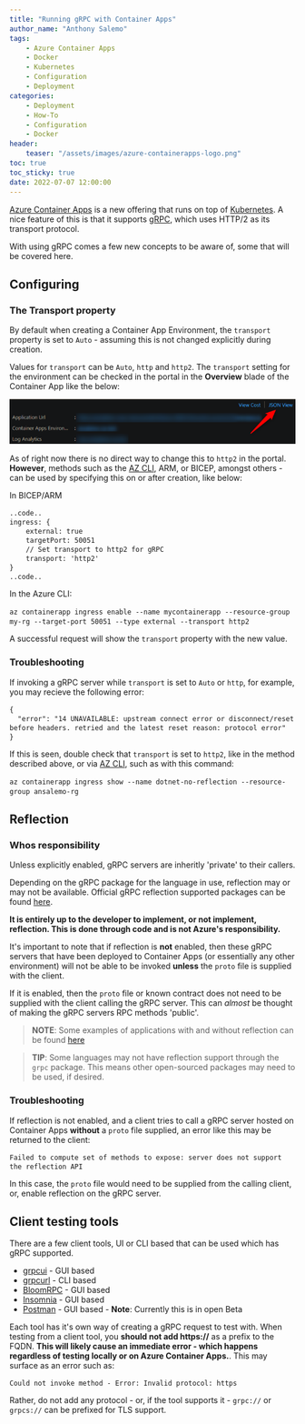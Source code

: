 ```yaml
---
title: "Running gRPC with Container Apps"
author_name: "Anthony Salemo"
tags:
    - Azure Container Apps
    - Docker
    - Kubernetes
    - Configuration
    - Deployment
categories:
    - Deployment    
    - How-To
    - Configuration
    - Docker
header:
    teaser: "/assets/images/azure-containerapps-logo.png" 
toc: true
toc_sticky: true
date: 2022-07-07 12:00:00
---
```


[Azure Container Apps](https://docs.microsoft.com/en-us/azure/container-apps/overview) is a new offering that runs on top of [Kubernetes](https://kubernetes.io/docs/concepts/overview/what-is-kubernetes/). A nice feature of this is that it supports [gRPC](https://grpc.io/), which uses HTTP/2 as its transport protocol.

With using gRPC comes a few new concepts to be aware of, some that will be covered here. 

## Configuring
### The Transport property
By default when creating a Container App Environment, the `transport` property is set to `Auto` - assuming this is not changed explicitly during creation. 

Values for `transport` can be `Auto`, `http` and `http2`. The `transport` setting for the environment can be checked in the portal in the **Overview** blade of the Container App like the below:

![Overview Blade](/media/2022/07/azure-grpc-blog-1.png)

As of right now there is no direct way to change this to `http2` in the portal. **However**, methods such as the [AZ CLI](https://docs.microsoft.com/en-us/cli/azure/containerapp/ingress?view=azure-cli-latest#az-containerapp-ingress-enable), ARM, or BICEP, amongst others - can be used by specifying this on or after creation, like below:

In BICEP/ARM
```arm
..code..
ingress: {
    external: true
    targetPort: 50051
    // Set transport to http2 for gRPC
    transport: 'http2'
}
..code..
```

In the Azure CLI:

`az containerapp ingress enable --name mycontainerapp --resource-group my-rg --target-port 50051 --type external --transport http2`

A successful request will show the `transport` property with the new value.

### Troubleshooting
If invoking a gRPC server while `transport` is set to `Auto` or `http`, for example, you may recieve the following error:

```
{
  "error": "14 UNAVAILABLE: upstream connect error or disconnect/reset before headers. retried and the latest reset reason: protocol error"
}
```

If this is seen, double check that `transport` is set to `http2`, like in the method described above, or via [AZ CLI](https://docs.microsoft.com/en-us/cli/azure/containerapp/ingress?view=azure-cli-latest#az-containerapp-ingress-show), such as with this command:

`az containerapp ingress show --name dotnet-no-reflection --resource-group ansalemo-rg`

## Reflection
### Whos responsibility 
Unless explicitly enabled, gRPC servers are inheritly 'private' to their callers.

Depending on the gRPC package for the language in use, reflection may or may not be available. Official gRPC reflection supported packages can be found [here](https://github.com/grpc/grpc/blob/master/doc/server-reflection.md#known-implementations). 

**It is entirely up to the developer to implement, or not implement, reflection. This is done through code and is not Azure's responsibility.**

It's important to note that if reflection is **not** enabled, then these gRPC servers that have been deployed to Container Apps (or essentially any other environment) will not be able to be invoked **unless** the `proto` file is supplied with the client.

If it is enabled, then the `proto` file or known contract does not need to be supplied with the client calling the gRPC server. This can *almost* be thought of making the gRPC servers RPC methods 'public'. 

> **NOTE**: Some examples of applications with and without reflection can be found [here](https://github.com/azureossd/grpc-container-app-examples)

> **TIP**: Some languages may not have reflection support through the `grpc` package. This means other open-sourced packages may need to be used, if desired. 

### Troubleshooting
If reflection is not enabled, and a client tries to call a gRPC server hosted on Container Apps **without** a `proto` file supplied, an error like this may be returned to the client:

```
Failed to compute set of methods to expose: server does not support the reflection API
```

In this case, the `proto` file would need to be supplied from the calling client, or, enable reflection on the gRPC server.

## Client testing tools
There are a few client tools, UI or CLI based that can be used which has gRPC supported. 

- [grpcui](https://github.com/fullstorydev/grpcui#grpc-ui) - GUI based
- [grpcurl](https://github.com/fullstorydev/grpcurl#grpcurl) - CLI based
- [BloomRPC](https://github.com/bloomrpc/bloomrpc) - GUI based
- [Insomnia](https://docs.insomnia.rest/insomnia/grpc) - GUI based
- [Postman](https://www.postman.com/) - GUI based - **Note**: Currently this is in open Beta

Each tool has it's own way of creating a gRPC request to test with. When testing from a client tool, you **should not add https://** as a prefix to the FQDN. **This will likely cause an immediate error - which happens regardless of testing locally or on Azure Container Apps.**. This may surface as an error such as:

```
Could not invoke method - Error: Invalid protocol: https
```

Rather, do not add any protocol - or, if the tool supports it - `grpc://` or `grpcs://` can be prefixed for TLS support.




